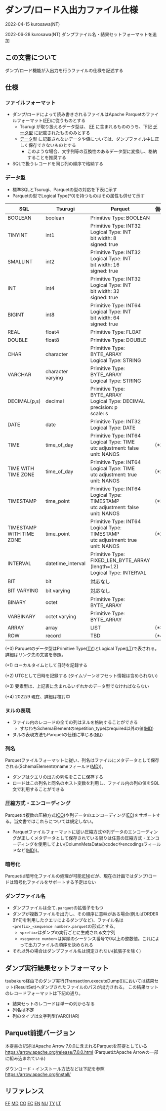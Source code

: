 # ダンプ/ロード入出力ファイル仕様

2022-04-15 kurosawa(NT)

2022-06-28 kurosawa(NT) ダンプファイル名・結果セットフォーマットを追加

## この文書について

ダンプ/ロード機能が入出力を行うファイルの仕様を記述する

## 仕様

### ファイルフォーマット

- ダンプ/ロードによって読み書きされるファイルはApache Parquetのファイルフォーマット([FF])に従うものとする
  - Tsurugi が取り扱えるデータ型は、 [FF] に含まれるもののうち、下記 [データ型](#データ型) に記載されたもののみとする
  - [データ型](#データ型) に記載されないデータや値については、ダンプファイル中に正しく保存できないものとする
    - このような場合、文字列等の互換性のあるデータ型に変換し、格納することを推奨する
- SQLで扱うレコードを同じ列の順序で格納する

### データ型

- 標準SQLとTsurugi、Parquetの型の対応を下表に示す
- Parquetの型でLogical Type(*0)を持つものはその属性も併せて示す

| SQL                         | Tsurugi           | Parquet                                                                                      | 備考    |
|-----------------------------|-------------------|----------------------------------------------------------------------------------------------|-------|
| BOOLEAN                     | boolean           | Primitive Type: BOOLEAN                                                                      |       |
| TINYINT                     | int1              | Primitive Type: INT32<br>Logical Type: INT <br> bit width: 8 <br> signed: true               |       |
| SMALLINT                    | int2              | Primitive Type: INT32<br>Logical Type: INT <br> bit width: 16 <br> signed: true              |       |
| INT                         | int4              | Primitive Type: INT32<br>Logical Type: INT <br> bit width: 32 <br> signed: true              |       |
| BIGINT                      | int8              | Primitive Type: INT64<br>Logical Type: INT <br> bit width: 64 <br> signed: true              |       |
| REAL                        | float4            | Primitive Type: FLOAT                                                                        |       |
| DOUBLE                      | float8            | Primitive Type: DOUBLE                                                                       |       |
| CHAR                        | character         | Primitive Type: BYTE_ARRAY <br>Logical Type: STRING                                          |       |
| VARCHAR                     | character varying | Primitive Type: BYTE_ARRAY <br>Logical Type: STRING                                          |       |
| DECIMAL(p,s)                | decimal           | Primitive Type: BYTE_ARRAY <br>Logical Type: DECIMAL<br> precision: p <br> scale: s          |       |
| DATE                        | date              | Primitive Type: INT32 <br>Logical Type: DATE                                                 |       |
| TIME                        | time_of_day       | Primitive Type: INT64 <br>Logical Type: TIME <br> utc adjustment: false<br>unit: NANOS       | (*1)  |
| TIME WITH TIME ZONE         | time_of_day       | Primitive Type: INT64 <br>Logical Type: TIME <br> utc adjustment: true<br>unit: NANOS        | (*2)  |
| TIMESTAMP                   | time_point        | Primitive Type: INT64 <br>Logical Type: TIMESTAMP <br> utc adjustment: false<br> unit: NANOS | (*1)  |
| TIMESTAMP WITH TIME ZONE    | time_point        | Primitive Type: INT64 <br>Logical Type: TIMESTAMP <br> utc adjustment: true<br> unit: NANOS  | (*2)  |
| INTERVAL                    | datetime_interval | Primitive Type: FIXED_LEN_BYTE_ARRAY (length=12) <br> Logical Type: INTERVAL                 |       |
| BIT                         | bit               | 対応なし                                                                                         |       |
| BIT VARYING                 | bit varying       | 対応なし                                                                                         |       |
| BINARY                      | octet             | Primitive Type: BYTE_ARRAY                                                                   |       |
| VARBINARY                   | octet varying     | Primitive Type: BYTE_ARRAY                                                                   |       |
| ARRAY                       | array             | LIST                                                                                         | (*3)  |
| ROW                         | record            | TBD                                                                                          | (*4)  |

(*0) Parquetのデータ型はPrimitive Type([TY])とLogical Type([LT])で表される。詳細はリンク先の文書を参照。

(*1) ローカルタイムとして日時を記録する

(*2) UTCとして日時を記録する (タイムゾーンオフセット情報は含められない)

(*3) 要素型は、上記表に含まれるいずれかのデータ型でなければならない

(*4) 2022/9 現在、詳細は検討中

### ヌルの表現

- ファイル内のレコードの全ての列はヌルを格納することができる
  - すなわちSchemaElementのrepetition_typeはrequired以外の値([MD])
- ヌルの表現方法もParquetの仕様に準じる([NU])

### 列名

Parquetファイルフォーマットに従い、列名はファイルにメタデータとして保存される(SchemaElementのnameフィールド([MD]))。
  - ダンプはクエリの出力の列名をここに保存する
  - ロードはこの列名と同名のホスト変数を利用し、ファイル内の列の値をSQL文で利用することができる

### 圧縮方式・エンコーディング

Parquetは複数の圧縮方式([CO])や列データのエンコーディング([EC])をサポートする。当文書ではこれらについては規定しない。
- Parquetファイルフォーマットに従い圧縮方式や列データのエンコーディングが正しくメタデータとして保存されている限りは任意の圧縮方式・エンコーディングを使用してよい(ColumnMetaDataのcodecやencodingsフィールドなど([MD]))。

### 暗号化

Parquetは暗号化ファイルの処理が可能([EN])だが、現在の計画ではダンプ/ロードは暗号化ファイルをサポートする予定はない

### ダンプファイル名

- ダンプファイルは全て`.parquet`の拡張子をもつ
- ダンプが複数ファイルを出力し、その順序に意味がある場合(例えばORDER BY句を利用したクエリによるダンプなど)、ファイル名は`<prefix>_<sequence number>.parquet`の形式とする。
  - `<prefix>`はダンプの実行ごとに生成される文字列
  - `<sequence number>`は昇順のシーケンス番号で0以上の整数値。これによって出力ファイルの順序を決められる
- それ以外の場合はダンプファイル名は規定されない(拡張子を除く)

## ダンプ実行結果セットフォーマット

tsubakuro経由でのダンプ実行(Transaction.executeDump())においては結果セット(ResultSet)へダンプされたファイルのパスが出力される。
この結果セットのレコードフォーマットは下記の通り。

- 結果セットのレコードは単一の列からなる
- 列名は不定
- 列のタイプは文字列型(VARCHAR)

## Parquet前提バージョン

本提書の記述はApache Arrow 7.0.0に含まれるParquetを前提としている
https://arrow.apache.org/release/7.0.0.html
(ParquetはApache Arrowの一部に組み込まれている)

ダウンロード・インストール方法などは下記を参照
https://arrow.apache.org/install/

## リファレンス

[FF]
[MD]
[CO]
[EC]
[EN]
[NU]
[TY]
[LT]

[FF]:https://parquet.apache.org/docs/file-format/
[MD]: https://parquet.apache.org/docs/file-format/metadata/
[CO]: https://github.com/apache/parquet-format/blob/master/Compression.md
[EC]: https://github.com/apache/parquet-format/blob/master/Encodings.md
[EN]: https://github.com/apache/parquet-format/blob/master/Encryption.md
[NU]: https://github.com/apache/parquet-format#nulls
[TY]: https://github.com/apache/parquet-format#types
[LT]: https://github.com/apache/parquet-format/blob/master/LogicalTypes.md